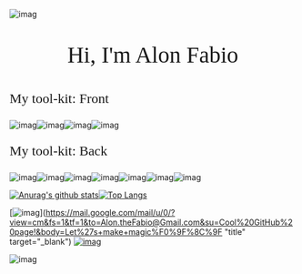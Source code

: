 ![imag](https://static.wixstatic.com/media/c1c203_6eea7ea049cf43f0b2dfaccc6894bb81~mv2.gif)

<p style='text-align: center; font-size:40px; font-family: "Times New Roman", Times, serif;'>Hi, I'm Alon Fabio</p>

<p style='font-size:24px; font-family: "Times New Roman", Times, serif;'>My tool-kit: Front</p>

![imag](https://img.shields.io/badge/HTML5-E34F26?style=for-the-badge&logo=html5&logoColor=white)![imag](https://img.shields.io/badge/CSS3-1572B6?style=for-the-badge&logo=css3&logoColor=white)![imag](https://img.shields.io/badge/Bootstrap-563D7C?style=for-the-badge&logo=bootstrap&logoColor=white)![imag](https://img.shields.io/badge/Sass-CC6699?style=for-the-badge&logo=sass&logoColor=white)

<p style='font-size:24px; font-family: "Times New Roman", Times, serif;'>My tool-kit: Back</p>

![imag](https://img.shields.io/badge/React-20232A?style=for-the-badge&logo=react&logoColor=61DAFB)![imag](https://img.shields.io/badge/React_Native-20232A?style=for-the-badge&logo=react&logoColor=61DAFB)![imag](https://img.shields.io/badge/Redux-593D88?style=for-the-badge&logo=redux&logoColor=white)![imag](https://img.shields.io/badge/TypeScript-007ACC?style=for-the-badge&logo=typescript&logoColor=white)![imag](https://img.shields.io/badge/Express.js-404D59?style=for-the-badge)![imag](https://img.shields.io/badge/Elixir-4B275F?style=for-the-badge&logo=elixir&logoColor=white)![imag](https://img.shields.io/badge/Node.js-43853D?style=for-the-badge&logo=node.js&logoColor=white)

[![Anurag's github stats](https://github-readme-stats.vercel.app/api?username=Alon-Fabio&theme=whigth)](https://github.com/anuraghazra/github-readme-stats)[![Top Langs](https://github-readme-stats.vercel.app/api/top-langs/?username=Alon-Fabio&layout=compact)](https://github.com/anuraghazra/github-readme-stats)

[![imag](https://img.shields.io/badge/Gmail-D14836?style=for-the-badge&logo=gmail&logoColor=white)](https://mail.google.com/mail/u/0/?view=cm&fs=1&tf=1&to=Alon.theFabio@Gmail.com&su=Cool%20GitHub%20page!&body=Let%27s+make+magic%F0%9F%8C%9F "title" target="\_blank") [![imag](https://img.shields.io/badge/LinkedIn-0077B5?style=for-the-badge&logo=linkedin&logoColor=white)](https://www.linkedin.com/in/alon-fabio-3a26141a2/)

![imag](https://i.pinimg.com/originals/e4/26/70/e426702edf874b181aced1e2fa5c6cde.gif)
